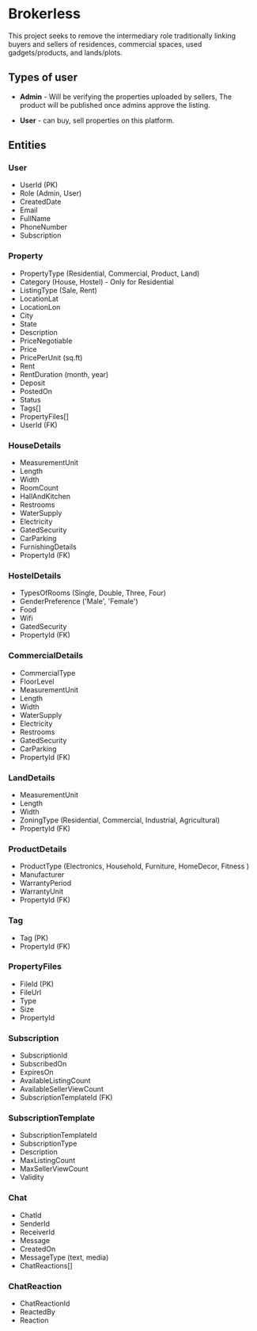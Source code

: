 # Brokerless

This project seeks to remove the intermediary role traditionally linking buyers and sellers of residences, commercial spaces, used gadgets/products, and lands/plots.

## Types of user
- <b>Admin</b> - Will be verifying the properties uploaded by sellers, The product will be published once admins approve the listing.

- <b>User</b> - can buy, sell properties on this platform.

## Entities

### User
- UserId (PK)
- Role (Admin, User)
- CreatedDate
- Email
- FullName
- PhoneNumber
- Subscription

### Property
- PropertyType (Residential, Commercial, Product, Land)
- Category (House, Hostel) - Only for Residential 
- ListingType (Sale, Rent)
- LocationLat
- LocationLon
- City
- State
- Description
- PriceNegotiable
- Price
- PricePerUnit (sq.ft)
- Rent 
- RentDuration (month, year)
- Deposit
- PostedOn
- Status
- Tags[]
- PropertyFiles[]
- UserId (FK)

### HouseDetails
- MeasurementUnit
- Length
- Width
- RoomCount
- HallAndKitchen
- Restrooms
- WaterSupply
- Electricity
- GatedSecurity
- CarParking
- FurnishingDetails
- PropertyId (FK)

### HostelDetails
- TypesOfRooms (Single, Double, Three, Four)
- GenderPreference ('Male', 'Female')
- Food
- Wifi
- GatedSecurity
- PropertyId (FK)

### CommercialDetails 
- CommercialType
- FloorLevel
- MeasurementUnit
- Length
- Width
- WaterSupply
- Electricity
- Restrooms
- GatedSecurity
- CarParking
- PropertyId (FK)

### LandDetails
- MeasurementUnit
- Length
- Width
- ZoningType (Residential, Commercial, Industrial, Agricultural)
- PropertyId (FK)

### ProductDetails
- ProductType (Electronics, Household, Furniture, HomeDecor, Fitness )
- Manufacturer
- WarrantyPeriod
- WarrantyUnit
- PropertyId (FK)


### Tag
- Tag (PK)
- PropertyId (FK)

### PropertyFiles
- FileId (PK)
- FileUrl
- Type
- Size
- PropertyId

### Subscription
- SubscriptionId
- SubscribedOn
- ExpiresOn
- AvailableListingCount
- AvailableSellerViewCount
- SubscriptionTemplateId (FK)

### SubscriptionTemplate
- SubscriptionTemplateId 
- SubscriptionType
- Description
- MaxListingCount
- MaxSellerViewCount
- Validity


### Chat
- ChatId
- SenderId
- ReceiverId
- Message
- CreatedOn
- MessageType (text, media)
- ChatReactions[]

### ChatReaction
- ChatReactionId
- ReactedBy
- Reaction